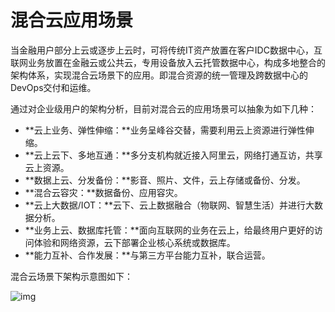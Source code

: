 # 混合云应用场景

当金融用户部分上云或逐步上云时，可将传统IT资产放置在客户IDC数据中心，互联网业务放置在金融云或公共云，专用设备放入云托管数据中心，构成多地整合的架构体系，实现混合云场景下的应用。即混合资源的统一管理及跨数据中心的DevOps交付和运维。

通过对企业级用户的架构分析，目前对混合云的应用场景可以抽象为如下几种：

- **云上业务、弹性伸缩：**业务呈峰谷交替，需要利用云上资源进行弹性伸缩。
- **云上云下、多地互通：**多分支机构就近接入阿里云，网络打通互访，共享云上资源。
- **数据上云、分发备份：**影音、照片、文件，云上存储或备份、分发。
- **混合云容灾：**数据备份、应用容灾。
- **云上大数据/IOT：**云下、云上数据融合（物联网、智慧生活）并进行大数据分析。
- **业务上云、数据库托管：**面向互联网的业务在云上，给最终用户更好的访问体验和网络资源，云下部署企业核心系统或数据库。
- **能力互补、合作发展：**与第三方平台能力互补，联合运营。

混合云场景下架构示意图如下：


![img](http://help-static-aliyun-doc.aliyuncs.com/assets/img/15916/15481782157186_zh-CN.png)
